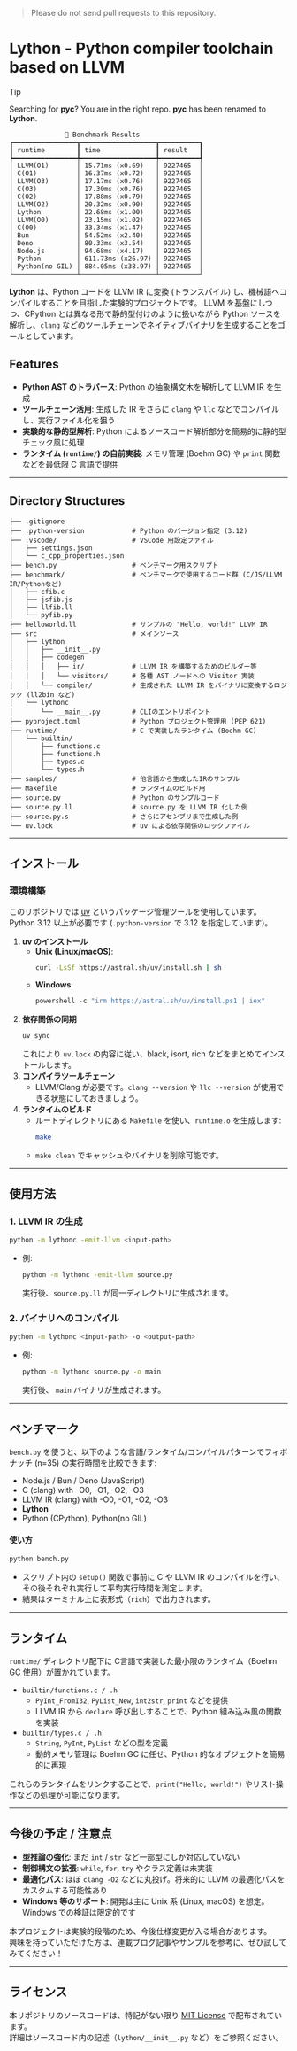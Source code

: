 > Please do not send pull requests to this repository.

# Lython - Python compiler toolchain based on LLVM

> [!TIP]
> Searching for **pyc**? You are in the right repo. **pyc** has been renamed to **Lython**.

```
              🚀 Benchmark Results              
┏━━━━━━━━━━━━━━━━┳━━━━━━━━━━━━━━━━━━━┳━━━━━━━━━━┓
┃ runtime        ┃ time              ┃ result   ┃
┡━━━━━━━━━━━━━━━━╇━━━━━━━━━━━━━━━━━━━╇━━━━━━━━━━┩
│ LLVM(O1)       │ 15.71ms (x0.69)   │ 9227465  │
│ C(O1)          │ 16.37ms (x0.72)   │ 9227465  │
│ LLVM(O3)       │ 17.17ms (x0.76)   │ 9227465  │
│ C(O3)          │ 17.30ms (x0.76)   │ 9227465  │
│ C(O2)          │ 17.88ms (x0.79)   │ 9227465  │
│ LLVM(O2)       │ 20.32ms (x0.90)   │ 9227465  │
│ Lython         │ 22.68ms (x1.00)   │ 9227465  │
│ LLVM(O0)       │ 23.15ms (x1.02)   │ 9227465  │
│ C(O0)          │ 33.34ms (x1.47)   │ 9227465  │
│ Bun            │ 54.52ms (x2.40)   │ 9227465  │
│ Deno           │ 80.33ms (x3.54)   │ 9227465  │
│ Node.js        │ 94.68ms (x4.17)   │ 9227465  │
│ Python         │ 611.73ms (x26.97) │ 9227465  │
│ Python(no GIL) │ 884.05ms (x38.97) │ 9227465  │
└────────────────┴───────────────────┴──────────┘
```

**Lython** は、Python コードを LLVM IR に変換 (トランスパイル) し、機械語へコンパイルすることを目指した実験的プロジェクトです。 
LLVM を基盤にしつつ、CPython とは異なる形で静的型付けのように扱いながら Python ソースを解析し、`clang` などのツールチェーンでネイティブバイナリを生成することをゴールとしています。

## Features
- **Python AST のトラバース**: Python の抽象構文木を解析して LLVM IR を生成
- **ツールチェーン活用**: 生成した IR をさらに `clang` や `llc` などでコンパイルし、実行ファイル化を狙う
- **実験的な静的型解析**: Python によるソースコード解析部分を簡易的に静的型チェック風に処理
- **ランタイム (`runtime/`) の自前実装**: メモリ管理 (Boehm GC) や `print` 関数などを最低限 C 言語で提供

---

## Directory Structures

```text
├── .gitignore
├── .python-version            # Python のバージョン指定 (3.12)
├── .vscode/                   # VSCode 用設定ファイル
│   ├── settings.json
│   └── c_cpp_properties.json
├── bench.py                   # ベンチマーク用スクリプト
├── benchmark/                 # ベンチマークで使用するコード群 (C/JS/LLVM IR/Pythonなど)
│   ├── cfib.c
│   ├── jsfib.js
│   ├── llfib.ll
│   └── pyfib.py
├── helloworld.ll              # サンプルの "Hello, world!" LLVM IR
├── src                        # メインソース
│   ├── lython
│   │   ├── __init__.py
│   │   ├── codegen
│   │   │   ├── ir/            # LLVM IR を構築するためのビルダー等
│   │   │   └── visitors/      # 各種 AST ノードへの Visitor 実装
│   │   └── compiler/          # 生成された LLVM IR をバイナリに変換するロジック (ll2bin など)
│   └── lythonc
│       └── __main__.py        # CLIのエントリポイント
├── pyproject.toml             # Python プロジェクト管理用 (PEP 621)
├── runtime/                   # C で実装したランタイム (Boehm GC)
│   └── builtin/
│       ├── functions.c
│       ├── functions.h
│       ├── types.c
│       └── types.h
├── samples/                   # 他言語から生成したIRのサンプル
├── Makefile                   # ランタイムのビルド用
├── source.py                  # Python のサンプルコード
├── source.py.ll               # source.py を LLVM IR 化した例
├── source.py.s                # さらにアセンブリまで生成した例
└── uv.lock                    # uv による依存関係のロックファイル
```

---

## インストール

### 環境構築

このリポジトリでは [uv](https://docs.astral.sh/uv) というパッケージ管理ツールを使用しています。  
Python 3.12 以上が必要です (`.python-version` で 3.12 を指定しています)。

1. **uv のインストール**
   - **Unix (Linux/macOS)**:
     ```bash
     curl -LsSf https://astral.sh/uv/install.sh | sh
     ```
   - **Windows**:
     ```powershell
     powershell -c "irm https://astral.sh/uv/install.ps1 | iex"
     ```
2. **依存関係の同期**
   ```bash
   uv sync
   ```
   これにより `uv.lock` の内容に従い、black, isort, rich などをまとめてインストールします。
3. **コンパイラツールチェーン**  
   - LLVM/Clang が必要です。`clang --version` や `llc --version` が使用できる状態にしておきましょう。
4. **ランタイムのビルド**  
   - ルートディレクトリにある `Makefile` を使い、`runtime.o` を生成します:
     ```bash
     make
     ```
   - `make clean` でキャッシュやバイナリを削除可能です。

---

## 使用方法

### 1. LLVM IR の生成

```bash
python -m lythonc -emit-llvm <input-path>
```
- 例:  
  ```bash
  python -m lythonc -emit-llvm source.py
  ```
  実行後、`source.py.ll` が同一ディレクトリに生成されます。

### 2. バイナリへのコンパイル

```bash
python -m lythonc <input-path> -o <output-path>
```
- 例:  
  ```bash
  python -m lythonc source.py -o main
  ```
  実行後、 `main` バイナリが生成されます。

---

## ベンチマーク

`bench.py` を使うと、以下のような言語/ランタイム/コンパイルパターンでフィボナッチ (n=35) の実行時間を比較できます:

- Node.js / Bun / Deno (JavaScript)
- C (clang) with -O0, -O1, -O2, -O3
- LLVM IR (clang) with -O0, -O1, -O2, -O3
- **Lython**
- Python (CPython), Python(no GIL)

#### 使い方

```bash
python bench.py
```

- スクリプト内の `setup()` 関数で事前に C や LLVM IR のコンパイルを行い、その後それぞれ実行して平均実行時間を測定します。  
- 結果はターミナル上に表形式（`rich`）で出力されます。

---

## ランタイム

`runtime/` ディレクトリ配下に C言語で実装した最小限のランタイム（Boehm GC 使用）が置かれています。

- `builtin/functions.c / .h`  
  - `PyInt_FromI32`, `PyList_New`, `int2str`, `print` などを提供  
  - LLVM IR から `declare` 呼び出しすることで、Python 組み込み風の関数を実装
- `builtin/types.c / .h`  
  - `String`, `PyInt`, `PyList` などの型を定義  
  - 動的メモリ管理は Boehm GC に任せ、Python 的なオブジェクトを簡易的に再現

これらのランタイムをリンクすることで、`print("Hello, world!")` やリスト操作などの処理が可能になります。

---

## 今後の予定 / 注意点

- **型推論の強化**: まだ `int` / `str` など一部型にしか対応していない
- **制御構文の拡張**: `while`, `for`, `try` やクラス定義は未実装
- **最適化パス**: ほぼ `clang -O2` などに丸投げ。将来的に LLVM の最適化パスをカスタムする可能性あり
- **Windows 等のサポート**: 開発は主に Unix 系 (Linux, macOS) を想定。Windows での検証は限定的です

本プロジェクトは実験的段階のため、今後仕様変更が入る場合があります。  
興味を持っていただけた方は、連載ブログ記事やサンプルを参考に、ぜひ試してみてください！

---

## ライセンス

本リポジトリのソースコードは、特記がない限り [MIT License](https://opensource.org/licenses/MIT) で配布されています。  
詳細はソースコード内の記述（`lython/__init__.py` など）をご参照ください。
